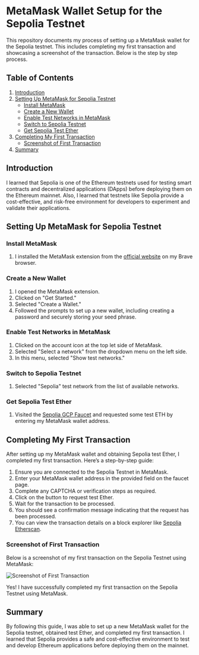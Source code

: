 # MetaMask Wallet Setup for the Sepolia Testnet  

This repository documents my process of setting up a MetaMask wallet for the Sepolia testnet. This includes completing my first transaction and showcasing a screenshot of the transaction. Below is the step by step process.

## Table of Contents

1. [Introduction](#introduction)
2. [Setting Up MetaMask for Sepolia Testnet](#setting-up-metamask-for-sepolia-testnet)
   - [Install MetaMask](#install-metamask)
   - [Create a New Wallet](#create-a-new-wallet)
   - [Enable Test Networks in MetaMask](#enable-test-networks-in-metamask)
   - [Switch to Sepolia Testnet](#switch-to-sepolia-testnet)
   - [Get Sepolia Test Ether](#get-sepolia-test-ether)
3. [Completing My First Transaction](#completing-my-first-transaction)
   - [Screenshot of First Transaction](#screenshot-of-first-transaction)
4. [Summary](#summary)

## Introduction

I learned that Sepolia is one of the Ethereum testnets used for testing smart contracts and decentralized applications (DApps) before deploying them on the Ethereum mainnet. Also, I learned that testnets like Sepolia provide a cost-effective, and risk-free environment for developers to experiment and validate their applications.

## Setting Up MetaMask for Sepolia Testnet

### Install MetaMask

1. I installed the MetaMask extension from the [official website](https://metamask.io/) on my Brave browser.

### Create a New Wallet

1. I opened the MetaMask extension.
2. Clicked on "Get Started."
3. Selected "Create a Wallet."
4. Followed the prompts to set up a new wallet, including creating a password and securely storing your seed phrase.

### Enable Test Networks in MetaMask

1. Clicked on the account icon at the top let side of MetaMask.
2. Selected "Select a network" from the dropdown menu on the left side.
3. In this menu, selected "Show test networks."

### Switch to Sepolia Testnet

1. Selected "Sepolia" test network from the list of available networks.

### Get Sepolia Test Ether

1. Visited the [Sepolia GCP Faucet](https://cloud.google.com/application/web3/faucet/ethereum/sepolia) and requested some test ETH by entering my MetaMask wallet address.

## Completing My First Transaction

After setting up my MetaMask wallet and obtaining Sepolia test Ether, I completed my first transaction. Here’s a step-by-step guide:

1. Ensure you are connected to the Sepolia Testnet in MetaMask.
2. Enter your MetaMask wallet address in the provided field on the faucet page.
3. Complete any CAPTCHA or verification steps as required.
4. Click on the button to request test Ether.
5. Wait for the transaction to be processed. 
6. You should see a confirmation message indicating that the request has been processed.
7. You can view the transaction details on a block explorer like [Sepolia Etherscan](https://sepolia.etherscan.io).

### Screenshot of First Transaction

Below is a screenshot of my first transaction on the Sepolia Testnet using MetaMask:

![Screenshot of First Transaction](https://raw.githubusercontent.com/jason-victor1/Sepolia-Testnet/2626c11555604bd3aaba8a9150c9c7234a42bc7e/My%20first%20transaction.png)


Yes! I have successfully completed my first transaction on the Sepolia Testnet using MetaMask.

## Summary

By following this guide, I was able to set up a new MetaMask wallet for the Sepolia testnet, obtained test Ether, and completed my first transaction. I learned that Sepolia provides a safe and cost-effective environment to test and develop Ethereum applications before deploying them on the mainnet.

